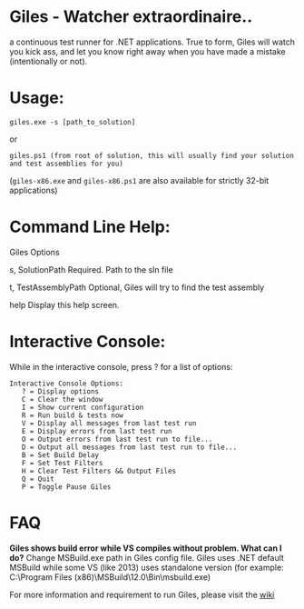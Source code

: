 # Giles - Watcher extraordinaire..  
a continuous test runner for .NET applications. True to form, Giles will watch you kick ass, and let you know right away when you have made a mistake (intentionally or not).

# Usage:

```
giles.exe -s [path_to_solution]
```

or

```
giles.ps1 (from root of solution, this will usually find your solution and test assemblies for you)
```

(```giles-x86.exe``` and ```giles-x86.ps1``` are also available for strictly 32-bit applications)


# Command Line Help:

Giles Options

  s, SolutionPath        Required. Path to the sln file

  t, TestAssemblyPath    Optional, Giles will try to find the test assembly

  help                   Display this help screen.



# Interactive Console:

While in the interactive console, press ? for a list of options:

```
Interactive Console Options:
   ? = Display options
   C = Clear the window
   I = Show current configuration
   R = Run build & tests now
   V = Display all messages from last test run
   E = Display errors from last test run
   O = Output errors from last test run to file...
   D = Output all messages from last test run to file...
   B = Set Build Delay
   F = Set Test Filters
   H = Clear Test Filters && Output Files
   Q = Quit
   P = Toggle Pause Giles
```

# FAQ
**Giles shows build error while VS compiles without problem. What can I do?**
Change MSBuild.exe path in Giles config file. Giles uses .NET default MSBuild while some VS (like 2013) uses standalone version (for example: C:\Program Files (x86)\MSBuild\12.0\Bin\msbuild.exe)

For more information and requirement to run Giles, please visit the [wiki](https://github.com/codereflection/Giles/wiki)
